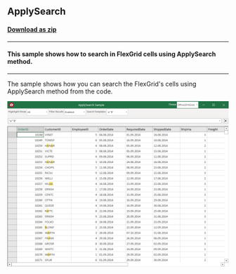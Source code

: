 ## ApplySearch
#### [Download as zip](https://grapecity.github.io/DownGit/#/home?url=https://github.com/GrapeCity/ComponentOne-WinForms-Samples/tree/master/NetFramework\FlexGrid\CS\ApplySearch)
____
#### This sample shows how to search in FlexGrid cells using ApplySearch method.
____
The sample shows how you can search the FlexGrid's cells using ApplySearch method from the code.

![screenshot](screenshot.png)

